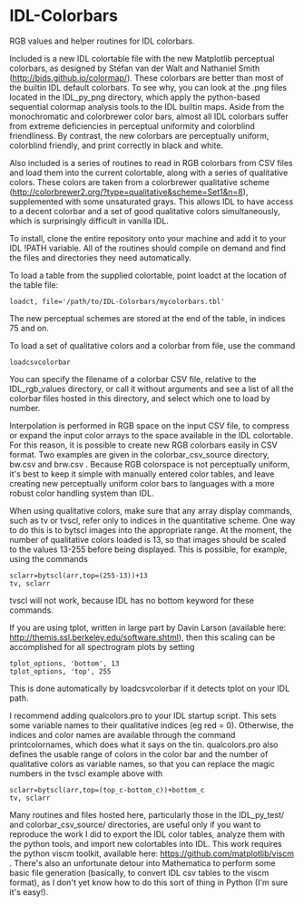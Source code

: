 # IDL-Colorbars
RGB values and helper routines for IDL colorbars.

Included is a new IDL colortable file with the new Matplotlib perceptual colorbars, as designed by Stéfan van der Walt and Nathaniel Smith (http://bids.github.io/colormap/). These colorbars are better than most of the builtin IDL default colorbars. To see why, you can look at the .png files located in the IDL_py_png directory, which apply the python-based sequential colormap analysis tools to the IDL builtin maps. Aside from the monochromatic and colorbrewer color bars, almost all IDL colorbars suffer from extreme deficiencies in perceptual uniformity and colorblind friendliness. By contrast, the new colorbars are perceptually uniform, colorblind friendly, and print correctly in black and white.

Also included is a series of routines to read in RGB colorbars from CSV files and load them into the current colortable, along with a series of qualitative colors. These colors are taken from a colorbrewer qualitative scheme (http://colorbrewer2.org/?type=qualitative&scheme=Set1&n=8), supplemented with some unsaturated grays. This allows IDL to have access to a decent colorbar and a set of good qualitative colors simultaneously, which is surprisingly difficult in vanilla IDL.

To install, clone the entire repository onto your machine and add it to your IDL !PATH variable. All of the routines should compile on demand and find the files and directories they need automatically.

To load a table from the supplied colortable, point loadct at the location of the table file:

	loadct, file='/path/to/IDL-Colorbars/mycolorbars.tbl' 

The new perceptual schemes are stored at the end of the table, in indices 75 and on.

To load a set of qualitative colors and a colorbar from file, use the command 

	loadcsvcolorbar 

You can specify the filename of a colorbar CSV file, relative to the IDL_rgb_values directory, or call it without arguments and see a list of all the colorbar files hosted in this directory, and select which one to load by number.

Interpolation is performed in RGB space on the input CSV file, to compress or expand the input color arrays to the space available in the IDL colortable. For this reason, it is possible to create new RGB colorbars easily in CSV format. Two examples are given in the colorbar_csv_source directory, bw.csv and brw.csv . Because RGB colorspace is not perceptually uniform, it's best to keep it simple with manually entered color tables, and leave creating new perceptually uniform color bars to languages with a more robust color handling system than IDL. 

When using qualitative colors, make sure that any array display commands, such as tv or tvscl, refer only to indices in the quantitative scheme. One way to do this is to bytscl images into the appropriate range. At the moment, the number of qualitative colors loaded is 13, so that images should be scaled to the values 13-255 before being displayed. This is possible, for example, using the commands

    sclarr=bytscl(arr,top=(255-13))+13
    tv, sclarr

tvscl will not work, because IDL has no bottom keyword for these commands.

If you are using tplot, written in large part by Davin Larson (available here: http://themis.ssl.berkeley.edu/software.shtml), then this scaling can be accomplished for all spectrogram plots by setting

    tplot_options, 'bottom', 13
    tplot_options, 'top', 255

This is done automatically by loadcsvcolorbar if it detects tplot on your IDL path.

I recommend adding qualcolors.pro to your IDL startup script. This sets some variable names to their qualitative indices (eg red = 0). Otherwise, the indices and color names are available through the command printcolornames, which does what it says on the tin. qualcolors.pro also defines the usable range of colors in the color bar and the number of qualitative colors as variable names, so that you can replace the magic numbers in the tvscl example above with

    sclarr=bytscl(arr,top=(top_c-bottom_c))+bottom_c
    tv, sclarr

Many routines and files hosted here, particularly those in the IDL_py_test/ and colorbar_csv_source/ directories, are useful only if you want to reproduce the work I did to export the IDL color tables, analyze them with the python tools, and import new colortables into IDL. This work requires the python viscm toolkit, available here: https://github.com/matplotlib/viscm . There's also an unfortunate detour into Mathematica to perform some basic file generation (basically, to convert IDL csv tables to the viscm format), as I don't yet know how to do this sort of thing in Python (I'm sure it's easy!).


